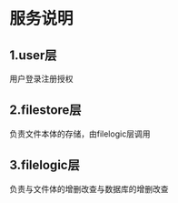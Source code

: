 # 服务说明

## 1.user层

用户登录注册授权

## 2.filestore层

负责文件本体的存储，由filelogic层调用

## 3.filelogic层

负责与文件体的增删改查与数据库的增删改查